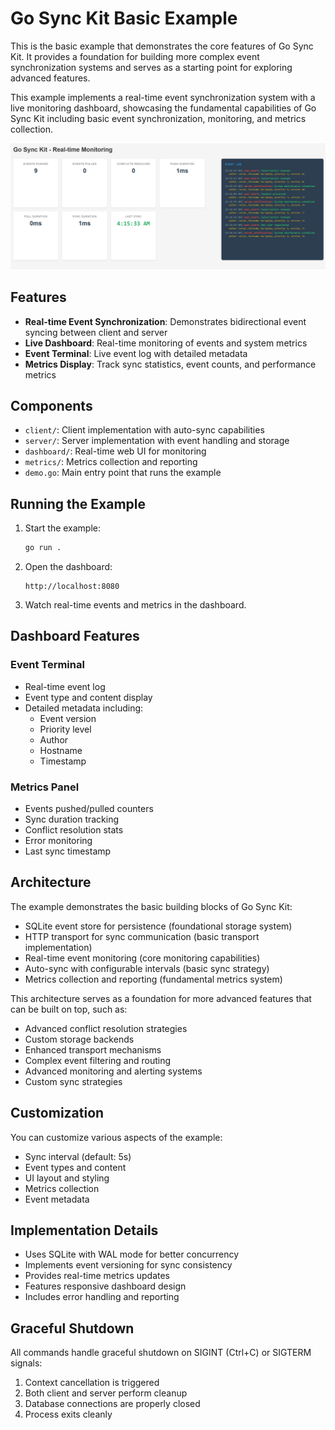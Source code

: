 # Go Sync Kit Basic Example

This is the basic example that demonstrates the core features of Go Sync Kit. It provides a foundation for building more complex event synchronization systems and serves as a starting point for exploring advanced features.

This example implements a real-time event synchronization system with a live monitoring dashboard, showcasing the fundamental capabilities of Go Sync Kit including basic event synchronization, monitoring, and metrics collection.

![Dashboard Screenshot](dashboard.png)

## Features

- **Real-time Event Synchronization**: Demonstrates bidirectional event syncing between client and server
- **Live Dashboard**: Real-time monitoring of events and system metrics
- **Event Terminal**: Live event log with detailed metadata
- **Metrics Display**: Track sync statistics, event counts, and performance metrics

## Components

- `client/`: Client implementation with auto-sync capabilities
- `server/`: Server implementation with event handling and storage
- `dashboard/`: Real-time web UI for monitoring
- `metrics/`: Metrics collection and reporting
- `demo.go`: Main entry point that runs the example

## Running the Example

1. Start the example:
   ```bash
   go run .
   ```

2. Open the dashboard:
   ```
   http://localhost:8080
   ```

3. Watch real-time events and metrics in the dashboard.

## Dashboard Features

### Event Terminal
- Real-time event log
- Event type and content display
- Detailed metadata including:
  - Event version
  - Priority level
  - Author
  - Hostname
  - Timestamp

### Metrics Panel
- Events pushed/pulled counters
- Sync duration tracking
- Conflict resolution stats
- Error monitoring
- Last sync timestamp

## Architecture

The example demonstrates the basic building blocks of Go Sync Kit:

- SQLite event store for persistence (foundational storage system)
- HTTP transport for sync communication (basic transport implementation)
- Real-time event monitoring (core monitoring capabilities)
- Auto-sync with configurable intervals (basic sync strategy)
- Metrics collection and reporting (fundamental metrics system)

This architecture serves as a foundation for more advanced features that can be built on top, such as:
- Advanced conflict resolution strategies
- Custom storage backends
- Enhanced transport mechanisms
- Complex event filtering and routing
- Advanced monitoring and alerting systems
- Custom sync strategies

## Customization

You can customize various aspects of the example:

- Sync interval (default: 5s)
- Event types and content
- UI layout and styling
- Metrics collection
- Event metadata

## Implementation Details

- Uses SQLite with WAL mode for better concurrency
- Implements event versioning for sync consistency
- Provides real-time metrics updates
- Features responsive dashboard design
- Includes error handling and reporting
## Graceful Shutdown

All commands handle graceful shutdown on SIGINT (Ctrl+C) or SIGTERM signals:
1. Context cancellation is triggered
2. Both client and server perform cleanup
3. Database connections are properly closed
4. Process exits cleanly
